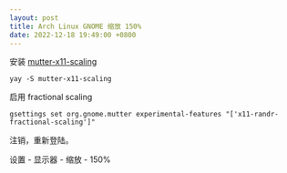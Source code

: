 ```yaml
---
layout: post
title: Arch Linux GNOME 缩放 150%
date: 2022-12-18 19:49:00 +0800
---
```


安装 [mutter-x11-scaling](https://github.com/puxplaying/mutter-x11-scaling)

```shell
yay -S mutter-x11-scaling
```

启用 fractional scaling

```shell
gsettings set org.gnome.mutter experimental-features "['x11-randr-fractional-scaling']"
```

注销，重新登陆。

设置 - 显示器 - 缩放 - 150%